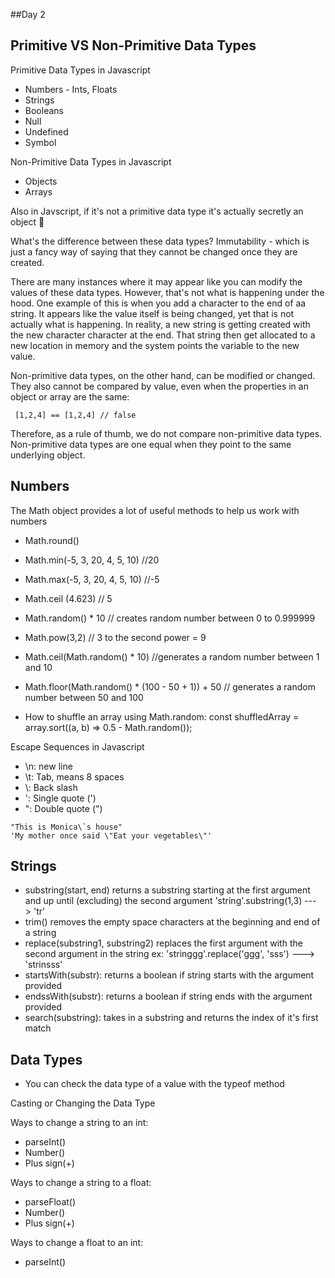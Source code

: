 ##Day 2

## Primitive VS Non-Primitive Data Types 

Primitive Data Types in Javascript 
* Numbers - Ints, Floats
* Strings
* Booleans
* Null 
* Undefined
* Symbol



Non-Primitive Data Types in Javascript 
* Objects 
* Arrays


Also in Javscript, if it's not a primitive data type it's actually secretly an object 🤫

What's the difference between these data types? Immutability - which is just a fancy way of saying that they cannot be changed once they are created.  

There are many instances where it may appear like you can modify the values of these data types. However, that's not what is happening under the hood. One example of this is when you add a character to the end of aa string. It appears like the value itself is being changed, yet that is not actually what is happening. In reality, a new string is getting created with the new character character at the end. That string then get allocated to a new location in memory and the system points the variable to the new value. 

Non-primitive data types, on the other hand, can be modified or changed. They also cannot be compared by value, even when the properties in an object or array are the same: 

```
 [1,2,4] == [1,2,4] // false 
```

Therefore, as a rule of thumb, we do not compare non-primitive data types. Non-primitive data types are one equal when they point to the same underlying object. 

## Numbers 

The Math object provides a lot of useful methods to help us work with numbers

* Math.round()
* Math.min(-5, 3, 20, 4, 5, 10) //20
* Math.max(-5, 3, 20, 4, 5, 10) //-5
* Math.ceil (4.623) // 5
* Math.random() * 10 // creates random number between 0 to 0.999999
* Math.pow(3,2) // 3 to the second power = 9 

* Math.ceil(Math.random() * 10) //generates a random number between 1 and 10
* Math.floor(Math.random() * (100 - 50 + 1)) + 50 // generates a random number between 50 and 100
* How to shuffle an array using Math.random: const shuffledArray = array.sort((a, b) => 0.5 - Math.random());

Escape Sequences in Javascript 

* \n: new line
* \t: Tab, means 8 spaces
* \\: Back slash
* \': Single quote (')
* \": Double quote (") 

```
"This is Monica\`s house"
'My mother once said \"Eat your vegetables\"'
```

## Strings 

* substring(start, end) returns a substring starting at the first argument and up until (excluding) the second argument 
    'string'.substring(1,3) ---> 'tr'
* trim()  removes the empty space characters at the beginning and end of a string 
* replace(substring1, substring2) replaces the first argument with the second argument in the string 
    ex: 'stringgg'.replace('ggg', 'sss')  ---> 'strinsss'
* startsWith(substr): returns a boolean if string starts with the argument provided
* endssWith(substr): returns a boolean if string ends with the argument provided
* search(substring): takes in a substring and returns the index of it's first match


## Data Types 

* You can check the data type of a value with the typeof method 

Casting or Changing the Data Type 

Ways to change a string to an int: 
* parseInt()
* Number()
* Plus sign(+)

Ways to change a string to a float: 
* parseFloat()
* Number()
* Plus sign(+)

Ways to change a float to an int: 
* parseInt()